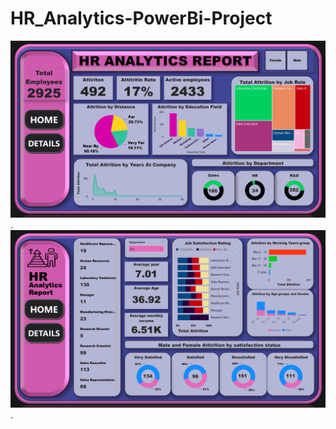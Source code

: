 # HR_Analytics-PowerBi-Project



![Image Alt](https://github.com/Deepak-raj11/HR_Analytics-PowerBi-Project/blob/main/HR%20ANALYTICS%20IMG1.png?raw=true). 
![Image Alt](https://github.com/Deepak-raj11/HR_Analytics-PowerBi-Project/blob/main/HR%20ANALYTICS%20%20IMG2.png?raw=true). 
